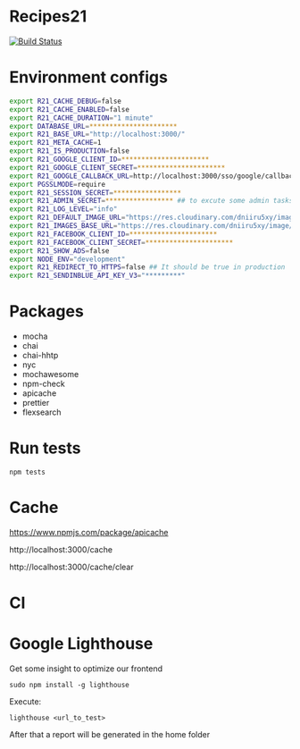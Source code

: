 # Recipes21

[![Build Status](https://travis-ci.com/andrescanavesi/recetas-node-back.svg?branch=master)](https://travis-ci.com/andrescanavesi/recetas-node-back)

# Environment configs

```bash
export R21_CACHE_DEBUG=false
export R21_CACHE_ENABLED=false
export R21_CACHE_DURATION="1 minute"
export DATABASE_URL=**********************
export R21_BASE_URL="http://localhost:3000/"
export R21_META_CACHE=1
export R21_IS_PRODUCTION=false
export R21_GOOGLE_CLIENT_ID=**********************
export R21_GOOGLE_CLIENT_SECRET=**********************
export R21_GOOGLE_CALLBACK_URL=http://localhost:3000/sso/google/callback
export PGSSLMODE=require
export R21_SESSION_SECRET=*****************
export R21_ADMIN_SECRET=***************** ## to excute some admin tasks
export R21_LOG_LEVEL="info"
export R21_DEFAULT_IMAGE_URL="https://res.cloudinary.com/dniiru5xy/image/upload/c_scale,w_900,q_auto:low/v1564258209/recipes21/default.jpg"
export R21_IMAGES_BASE_URL="https://res.cloudinary.com/dniiru5xy/image/upload/c_scale,w_900,q_auto:low/v1564258209/recipes21/"
export R21_FACEBOOK_CLIENT_ID=**********************
export R21_FACEBOOK_CLIENT_SECRET=**********************
export R21_SHOW_ADS=false
export NODE_ENV="development"
export R21_REDIRECT_TO_HTTPS=false ## It should be true in production
export R21_SENDINBLUE_API_KEY_V3="*********"
```

# Packages

-   mocha
-   chai
-   chai-hhtp
-   nyc
-   mochawesome
-   npm-check
-   apicache
-   prettier
-   flexsearch

# Run tests

`npm tests`

# Cache

https://www.npmjs.com/package/apicache

http://localhost:3000/cache

http://localhost:3000/cache/clear

# CI

# Google Lighthouse

Get some insight to optimize our frontend

`sudo npm install -g lighthouse`

Execute:

`lighthouse <url_to_test>`

After that a report will be generated in the home folder
